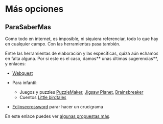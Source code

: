 
# Más opciones

## ParaSaberMas

Como todo en internet, es imposible, ni siquiera referenciar, todo lo que hay en cualquier campo. Con las herramientas pasa también.

Entre las herramientas de elaboración y las específicas, quizá aún echamos en falta alguna. Por si este es el caso, damos** unas últimas sugerencias**, y enlaces:

- [Webquest](https://es.wikipedia.org/wiki/WebQuest)
- Para infantil:

    - Juegos y puzzles [PuzzleMaker](http://www.puzzle-maker.com/), [Jigsaw Planet](http://www.jigsawplanet.com/), [Brainsbreaker](http://www.brainsbreaker.com/es/)
    - Cuentos [Little birdtales](https://www.littlebirdtales.com/) 

- [Eclipsecrossword](http://www.eclipsecrossword.com/) parar hacer un crucigrama

En este enlace puedes ver [algunas propuestas más](http://areatable0.wix.com/actividadeseducativas20#!varios-ii).